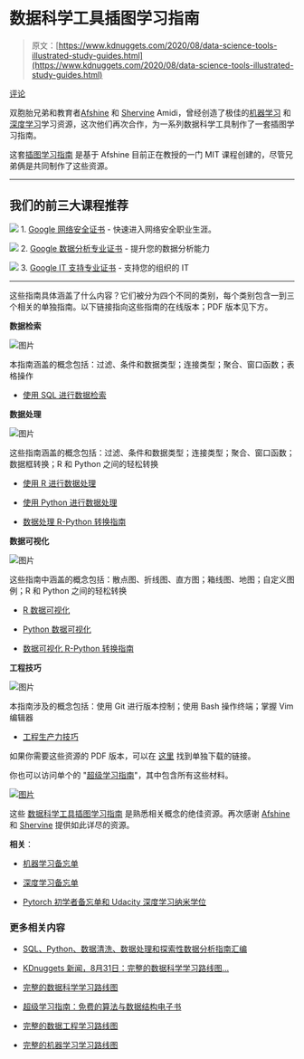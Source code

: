 # 数据科学工具插图学习指南

> 原文：[https://www.kdnuggets.com/2020/08/data-science-tools-illustrated-study-guides.html](https://www.kdnuggets.com/2020/08/data-science-tools-illustrated-study-guides.html)

[评论](#comments)

双胞胎兄弟和教育者[Afshine](https://www.mit.edu/~amidi/) 和 [Shervine](https://stanford.edu/~shervine/) Amidi，曾经创造了极佳的[机器学习](/2018/09/machine-learning-cheat-sheets.html) 和[深度学习](/2018/11/deep-learning-cheat-sheets.html)学习资源，这次他们再次合作，为一系列数据科学工具制作了一套插图学习指南。

这套[插图学习指南](https://www.mit.edu/~amidi/teaching/data-science-tools/) 是基于 Afshine 目前正在教授的一门 MIT 课程创建的，尽管兄弟俩是共同制作了这些资源。

* * *

## 我们的前三大课程推荐

![](../Images/0244c01ba9267c002ef39d4907e0b8fb.png) 1\. [Google 网络安全证书](https://www.kdnuggets.com/google-cybersecurity) - 快速进入网络安全职业生涯。

![](../Images/e225c49c3c91745821c8c0368bf04711.png) 2\. [Google 数据分析专业证书](https://www.kdnuggets.com/google-data-analytics) - 提升您的数据分析能力

![](../Images/0244c01ba9267c002ef39d4907e0b8fb.png) 3\. [Google IT 支持专业证书](https://www.kdnuggets.com/google-itsupport) - 支持您的组织的 IT

* * *

这些指南具体涵盖了什么内容？它们被分为四个不同的类别，每个类别包含一到三个相关的单独指南。以下链接指向这些指南的在线版本；PDF 版本见下方。

**数据检索**

![图片](../Images/6dfd9a0317e419a76eefd677de6bc783.png)

本指南涵盖的概念包括：过滤、条件和数据类型；连接类型；聚合、窗口函数；表格操作

+   [使用 SQL 进行数据检索](https://www.mit.edu/~amidi/teaching/data-science-tools/study-guide/data-retrieval-with-sql/)

**数据处理**

![图片](../Images/9676ed15b7e1ba2e543fbf49b3279e56.png)

这些指南涵盖的概念包括：过滤、条件和数据类型；连接类型；聚合、窗口函数；数据框转换；R 和 Python 之间的轻松转换

+   [使用 R 进行数据处理](https://www.mit.edu/~amidi/teaching/data-science-tools/study-guide/data-manipulation-with-r/)

+   [使用 Python 进行数据处理](https://www.mit.edu/~amidi/teaching/data-science-tools/study-guide/data-manipulation-with-python/)

+   [数据处理 R-Python 转换指南](https://www.mit.edu/~amidi/teaching/data-science-tools/conversion-guide/r-python-data-manipulation/)

**数据可视化**

![图片](../Images/ec8e9be27a54e1d53785a65e322f33cb.png)

这些指南中涵盖的概念包括：散点图、折线图、直方图；箱线图、地图；自定义图例；R 和 Python 之间的轻松转换

+   [R 数据可视化](https://www.mit.edu/~amidi/teaching/data-science-tools/study-guide/data-visualization-with-r/)

+   [Python 数据可视化](https://www.mit.edu/~amidi/teaching/data-science-tools/study-guide/data-visualization-with-python/)

+   [数据可视化 R-Python 转换指南](https://www.mit.edu/~amidi/teaching/data-science-tools/conversion-guide/r-python-data-visualization/)

**工程技巧**

![图片](../Images/89a8a0575b919fd922158c7f9958ef01.png)

本指南涉及的概念包括：使用 Git 进行版本控制；使用 Bash 操作终端；掌握 Vim 编辑器

+   [工程生产力技巧](https://www.mit.edu/~amidi/teaching/data-science-tools/study-guide/engineering-productivity-tips/)

如果你需要这些资源的 PDF 版本，可以在 [这里](https://github.com/shervinea/mit-15-003-data-science-tools) 找到单独下载的链接。

你也可以访问单个的 "[超级学习指南](https://github.com/shervinea/mit-15-003-data-science-tools/blob/master/en/super-study-guide-data-science-tools.pdf)"，其中包含所有这些材料。

[![图片](../Images/0ef2bf53becd86fd5c25a9db870ad042.png)](https://github.com/shervinea/mit-15-003-data-science-tools/blob/master/en/super-study-guide-data-science-tools.pdf)

这些 [数据科学工具插图学习指南](https://www.mit.edu/~amidi/teaching/data-science-tools/) 是熟悉相关概念的绝佳资源。再次感谢 [Afshine](https://www.mit.edu/~amidi/) 和 [Shervine](https://stanford.edu/~shervine/) 提供如此详尽的资源。

**相关**：

+   [机器学习备忘单](/2018/09/machine-learning-cheat-sheets.html)

+   [深度学习备忘单](/2018/11/deep-learning-cheat-sheets.html)

+   [Pytorch 初学者备忘单和 Udacity 深度学习纳米学位](/2019/08/pytorch-cheat-sheet-beginners.html)

### 更多相关内容

+   [SQL、Python、数据清洗、数据处理和探索性数据分析指南汇编](https://www.kdnuggets.com/collection-of-guides-on-mastering-sql-python-data-cleaning-data-wrangling-and-exploratory-data-analysis)

+   [KDnuggets 新闻，8月31日：完整的数据科学学习路线图…](https://www.kdnuggets.com/2022/n35.html)

+   [完整的数据科学学习路线图](https://www.kdnuggets.com/2022/08/complete-data-science-study-roadmap.html)

+   [超级学习指南：免费的算法与数据结构电子书](https://www.kdnuggets.com/2022/06/super-study-guide-free-algorithms-data-structures-ebook.html)

+   [完整的数据工程学习路线图](https://www.kdnuggets.com/2022/11/complete-data-engineering-study-roadmap.html)

+   [完整的机器学习学习路线图](https://www.kdnuggets.com/2022/12/complete-machine-learning-study-roadmap.html)
